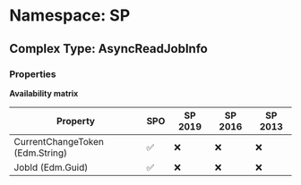 # Namespace: SP

## Complex Type: AsyncReadJobInfo

### Properties

**Availability matrix**

Property | SPO | SP 2019 | SP 2016 | SP 2013
----------|-----|---------|---------|--------
CurrentChangeToken (Edm.String) | ✅ | ❌ | ❌ | ❌
JobId (Edm.Guid) | ✅ | ❌ | ❌ | ❌
